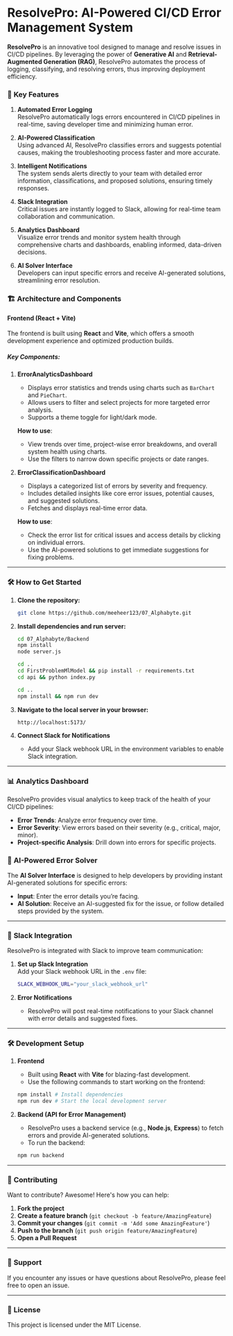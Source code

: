 # ResolvePro: AI-Powered CI/CD Error Management System

**ResolvePro** is an innovative tool designed to manage and resolve issues in CI/CD pipelines. By leveraging the power of **Generative AI** and **Retrieval-Augmented Generation (RAG)**, ResolvePro automates the process of logging, classifying, and resolving errors, thus improving deployment efficiency.

### 🚀 **Key Features**
1. **Automated Error Logging**  
   ResolvePro automatically logs errors encountered in CI/CD pipelines in real-time, saving developer time and minimizing human error.

2. **AI-Powered Classification**  
   Using advanced AI, ResolvePro classifies errors and suggests potential causes, making the troubleshooting process faster and more accurate.

3. **Intelligent Notifications**  
   The system sends alerts directly to your team with detailed error information, classifications, and proposed solutions, ensuring timely responses.

4. **Slack Integration**  
   Critical issues are instantly logged to Slack, allowing for real-time team collaboration and communication.

5. **Analytics Dashboard**  
   Visualize error trends and monitor system health through comprehensive charts and dashboards, enabling informed, data-driven decisions.

6. **AI Solver Interface**  
   Developers can input specific errors and receive AI-generated solutions, streamlining error resolution.

### 🏗️ **Architecture and Components**

#### **Frontend (React + Vite)**  
The frontend is built using **React** and **Vite**, which offers a smooth development experience and optimized production builds.

##### **Key Components:**

1. **ErrorAnalyticsDashboard**  
   - Displays error statistics and trends using charts such as `BarChart` and `PieChart`.  
   - Allows users to filter and select projects for more targeted error analysis.  
   - Supports a theme toggle for light/dark mode.

   **How to use**:  
   - View trends over time, project-wise error breakdowns, and overall system health using charts.
   - Use the filters to narrow down specific projects or date ranges.

2. **ErrorClassificationDashboard**  
   - Displays a categorized list of errors by severity and frequency.
   - Includes detailed insights like core error issues, potential causes, and suggested solutions.  
   - Fetches and displays real-time error data.

   **How to use**:  
   - Check the error list for critical issues and access details by clicking on individual errors.
   - Use the AI-powered solutions to get immediate suggestions for fixing problems.

---

### 🛠️ **How to Get Started**

1. **Clone the repository:**
   ```bash
   git clone https://github.com/meeheer123/07_Alphabyte.git
   ```

2. **Install dependencies and run server:**
   ```bash
   cd 07_Alphabyte/Backend
   npm install
   node server.js

   cd ..
   cd FirstProblemMlModel && pip install -r requirements.txt
   cd api && python index.py

   cd ..
   npm install && npm run dev
   ```

4. **Navigate to the local server in your browser:**
   ```bash
   http://localhost:5173/
   ```

5. **Connect Slack for Notifications**  
   - Add your Slack webhook URL in the environment variables to enable Slack integration.

---

### 📊 **Analytics Dashboard**

ResolvePro provides visual analytics to keep track of the health of your CI/CD pipelines:

- **Error Trends**: Analyze error frequency over time.
- **Error Severity**: View errors based on their severity (e.g., critical, major, minor).
- **Project-specific Analysis**: Drill down into errors for specific projects.

### 🧠 **AI-Powered Error Solver**

The **AI Solver Interface** is designed to help developers by providing instant AI-generated solutions for specific errors:

- **Input**: Enter the error details you’re facing.
- **AI Solution**: Receive an AI-suggested fix for the issue, or follow detailed steps provided by the system.

---

### 🔗 **Slack Integration**

ResolvePro is integrated with Slack to improve team communication:

1. **Set up Slack Integration**  
   Add your Slack webhook URL in the `.env` file:
   ```bash
   SLACK_WEBHOOK_URL="your_slack_webhook_url"
   ```

2. **Error Notifications**  
   - ResolvePro will post real-time notifications to your Slack channel with error details and suggested fixes.

---

### 🛠️ **Development Setup**

1. **Frontend**  
   - Built using **React** with **Vite** for blazing-fast development.
   - Use the following commands to start working on the frontend:
   ```bash
   npm install # Install dependencies
   npm run dev # Start the local development server
   ```

2. **Backend (API for Error Management)**  
   - ResolvePro uses a backend service (e.g., **Node.js**, **Express**) to fetch errors and provide AI-generated solutions.
   - To run the backend:
   ```bash
   npm run backend
   ```

---

### 📄 **Contributing**

Want to contribute? Awesome! Here's how you can help:

1. **Fork the project**
2. **Create a feature branch** (`git checkout -b feature/AmazingFeature`)
3. **Commit your changes** (`git commit -m 'Add some AmazingFeature'`)
4. **Push to the branch** (`git push origin feature/AmazingFeature`)
5. **Open a Pull Request**

---

### 📢 **Support**

If you encounter any issues or have questions about ResolvePro, please feel free to open an issue.

--- 

### 📝 **License**

This project is licensed under the MIT License.
